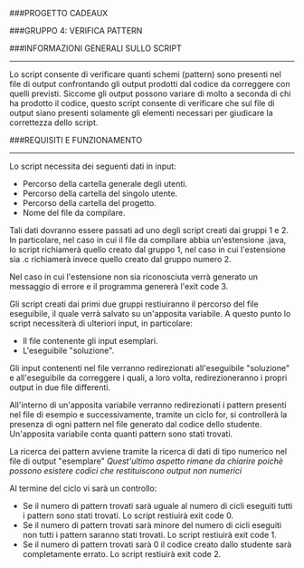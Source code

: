 ###PROGETTO CADEAUX

###GRUPPO 4: VERIFICA PATTERN

###INFORMAZIONI GENERALI SULLO SCRIPT
***
Lo script consente di verificare quanti schemi (pattern) sono presenti nel file di output confrontando gli output prodotti dal codice da correggere con quelli previsti.
Siccome gli output possono variare di molto a seconda di chi ha prodotto il codice, questo script consente di verificare che sul file di output siano presenti solamente gli elementi necessari per giudicare la correttezza dello script.

###REQUISITI E FUNZIONAMENTO
***
Lo script necessita dei seguenti dati in input:  

* Percorso della cartella generale degli utenti.
* Percorso della cartella del singolo utente.
* Percorso della cartella del progetto.
* Nome del file da compilare.

Tali dati dovranno essere passati ad uno degli script creati dai gruppi 1 e 2. In particolare, nel caso in cui il file da compilare abbia un'estensione .java, 
lo script richiamerà quello creato dal gruppo 1, nel caso in cui l'estensione sia .c richiamerà invece quello creato dal gruppo numero 2.

Nel caso in cui l'estensione non sia riconosciuta verrà generato un messaggio di errore e il programma genererà l'exit code 3.

Gli script creati dai primi due gruppi restiuiranno il percorso del file eseguibile, il quale verrà salvato su un'apposita variabile. A questo punto 
lo script necessiterà di ulteriori input, in particolare:

* Il file contenente gli input esemplari.
* L'eseguibile "soluzione".

Gli input contenenti nel file verranno redirezionati all'eseguibile "soluzione" e all'eseguibile da correggere i quali, a loro volta, redirezioneranno 
i propri output in due file differenti.

All'interno di un'apposita variabile verranno redirezionati i pattern presenti nel file di esempio e successivamente, tramite un ciclo for, si controllerà
la presenza di ogni pattern nel file generato dal codice dello studente. Un'apposita variabile conta quanti pattern sono stati trovati.

La ricerca dei pattern avviene tramite la ricerca di dati di tipo numerico nel file di output "esemplare" *Quest'ultimo aspetto rimane da chiarire poichè possono
esistere codici che restituiscono output non numerici*

Al termine del ciclo vi sarà un controllo:

* Se il numero di pattern trovati sarà uguale al numero di cicli eseguiti tutti i pattern sono stati trovati. Lo script restiuirà exit code 0.
* Se il numero di pattern trovati sarà minore del numero di cicli eseguiti non tutti i pattern saranno stati trovati. Lo script restiuirà exit code 1.
* Se il numero di pattern trovati sarà 0 il codice creato dallo studente sarà completamente errato. Lo script restiuirà exit code 2.


